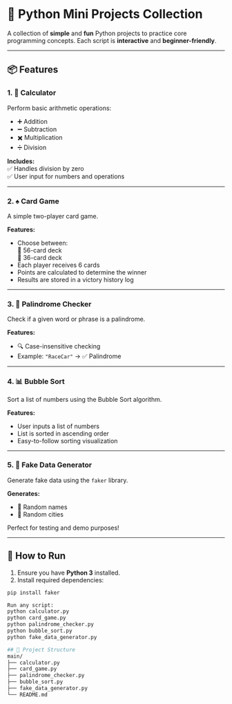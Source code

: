 # 🧰 Python Mini Projects Collection

A collection of **simple** and **fun** Python projects to practice core programming concepts. Each script is **interactive** and **beginner-friendly**.

---

## 📦 Features

### 1. 🧮 Calculator  
Perform basic arithmetic operations:  
- ➕ Addition  
- ➖ Subtraction  
- ✖️ Multiplication  
- ➗ Division  

**Includes:**  
✅ Handles division by zero  
✅ User input for numbers and operations  

---

### 2. ♠️ Card Game  
A simple two-player card game.  

**Features:**  
- Choose between:  
  🔴 56-card deck  
  🔵 36-card deck  
- Each player receives 6 cards  
- Points are calculated to determine the winner  
- Results are stored in a victory history log  

---

### 3. 🔁 Palindrome Checker  
Check if a given word or phrase is a palindrome.  

**Features:**  
- 🔍 Case-insensitive checking  
- Example: `"RaceCar"` → ✅ Palindrome  

---

### 4. 📊 Bubble Sort  
Sort a list of numbers using the Bubble Sort algorithm.  

**Features:**  
- User inputs a list of numbers  
- List is sorted in ascending order  
- Easy-to-follow sorting visualization  

---

### 5. 🧪 Fake Data Generator  
Generate fake data using the `faker` library.  

**Generates:**  
- 👤 Random names  
- 🌆 Random cities  

Perfect for testing and demo purposes!

---

## 🚀 How to Run

1. Ensure you have **Python 3** installed.  
2. Install required dependencies:

```bash
pip install faker

Run any script:
python calculator.py
python card_game.py
python palindrome_checker.py
python bubble_sort.py
python fake_data_generator.py

## 📁 Project Structure
main/
├── calculator.py
├── card_game.py
├── palindrome_checker.py
├── bubble_sort.py
├── fake_data_generator.py
└── README.md

